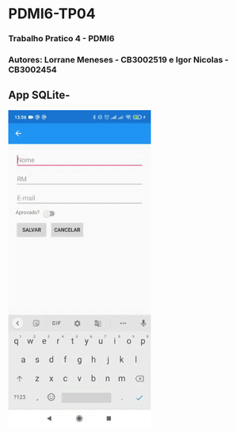 # PDMI6-TP04

### Trabalho Pratico 4 - PDMI6
### Autores: Lorrane Meneses - CB3002519 e Igor Nicolas - CB3002454
## App SQLite- 
![AppWorking](Gif/KuririnReturns.gif)
